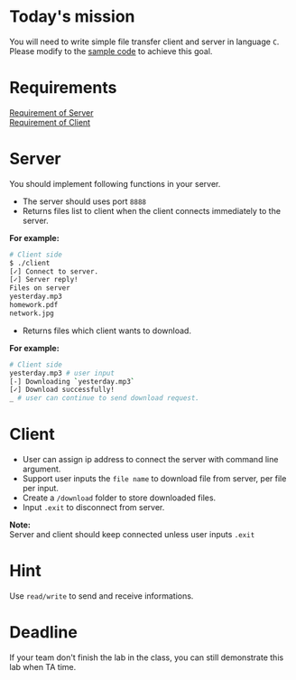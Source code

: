 
Today's mission
==
You will need to write simple file transfer client and server in language `C`.  
Please modify to the [sample code](#) to achieve this goal.

Requirements
==
[Requirement of Server](#server)  
[Requirement of Client](#client)

Server
==
You should implement following functions in your server.
- The server should uses port `8888`  
- Returns files list to client when the client connects immediately to the server.  

**For example:**

```sh
# Client side
$ ./client
[✓] Connect to server.
[✓] Server reply!
Files on server
yesterday.mp3
homework.pdf
network.jpg
```
- Returns files which client wants to download.


**For example:**

```sh
# Client side
yesterday.mp3 # user input
[-] Downloading `yesterday.mp3`
[✓] Download successfully!
_ # user can continue to send download request.
```

Client
==
- User can assign ip address to connect the server with command line argument.
- Support user inputs the `file name` to download file from server, per file per input.  
- Create a `/download` folder to store downloaded files.
- Input `.exit` to disconnect from server. 

**Note:**    
Server and client should keep connected unless user inputs `.exit`

Hint
==
Use `read/write` to send and receive informations.

Deadline
==
If your team don't finish the lab in the class, you can still demonstrate this lab when TA time.
